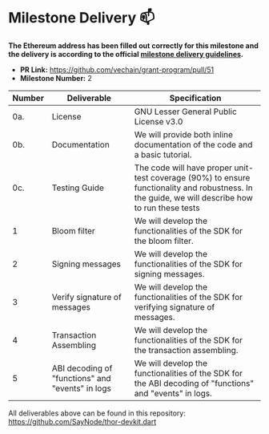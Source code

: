 # Milestone Delivery :mailbox:

**The Ethereum address has been filled out correctly for this milestone and the delivery is according to the official [milestone delivery guidelines](../).**  

* **PR Link:** https://github.com/vechain/grant-program/pull/51
* **Milestone Number:** 2


| Number | Deliverable | Specification |
|-|-|-|
| 0a.| License | GNU Lesser General Public License v3.0 |
| 0b. | Documentation | We will provide both inline documentation of the code and a basic tutorial. |
| 0c. | Testing Guide | The code will have proper unit-test coverage (90%) to ensure functionality and robustness. In the guide, we will describe how to run these tests |
| 1 | Bloom filter | We will develop the functionalities of the SDK for the bloom filter. |
| 2 | Signing messages | We will develop the functionalities of the SDK for signing messages. |
| 3 | Verify signature of messages | We will develop the functionalities of the SDK for verifying signature of messages. |
| 4 | Transaction Assembling | We will develop the functionalities of the SDK for the transaction assembling. |
| 5 | ABI decoding of "functions" and "events" in logs | We will develop the functionalities of the SDK for the ABI decoding of "functions" and "events" in logs.|


All deliverables above can be found in this repository: https://github.com/SayNode/thor-devkit.dart